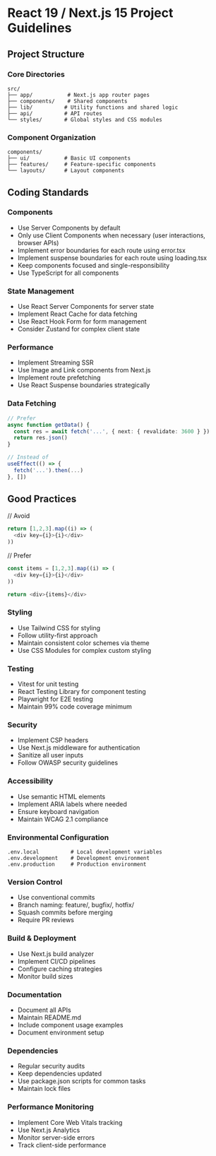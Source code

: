 # React 19 / Next.js 15 Project Guidelines

## Project Structure

### Core Directories
```
src/
├── app/           # Next.js app router pages
├── components/    # Shared components
├── lib/          # Utility functions and shared logic
├── api/          # API routes
└── styles/       # Global styles and CSS modules
```

### Component Organization
```
components/
├── ui/           # Basic UI components
├── features/     # Feature-specific components
└── layouts/      # Layout components
```

## Coding Standards

### Components
- Use Server Components by default
- Only use Client Components when necessary (user interactions, browser APIs)
- Implement error boundaries for each route using error.tsx
- Implement suspense boundaries for each route using loading.tsx
- Keep components focused and single-responsibility
- Use TypeScript for all components

### State Management
- Use React Server Components for server state
- Implement React Cache for data fetching
- Use React Hook Form for form management
- Consider Zustand for complex client state

### Performance
- Implement Streaming SSR
- Use Image and Link components from Next.js
- Implement route prefetching
- Use React Suspense boundaries strategically

### Data Fetching
```typescript
// Prefer
async function getData() {
  const res = await fetch('...', { next: { revalidate: 3600 } })
  return res.json()
}

// Instead of
useEffect(() => {
  fetch('...').then(...)
}, [])
```

## Good Practices

// Avoid
```typescript
return [1,2,3].map((i) => (
  <div key={i}>{i}</div>
))
```

// Prefer
```typescript
const items = [1,2,3].map((i) => (
  <div key={i}>{i}</div>
))

return <div>{items}</div>
```

### Styling
- Use Tailwind CSS for styling
- Follow utility-first approach
- Maintain consistent color schemes via theme
- Use CSS Modules for complex custom styling

### Testing
- Vitest for unit testing
- React Testing Library for component testing
- Playwright for E2E testing
- Maintain 99% code coverage minimum

### Security
- Implement CSP headers
- Use Next.js middleware for authentication
- Sanitize all user inputs
- Follow OWASP security guidelines

### Accessibility
- Use semantic HTML elements
- Implement ARIA labels where needed
- Ensure keyboard navigation
- Maintain WCAG 2.1 compliance

### Environmental Configuration
```
.env.local          # Local development variables
.env.development    # Development environment
.env.production     # Production environment
```

### Version Control
- Use conventional commits
- Branch naming: feature/, bugfix/, hotfix/
- Squash commits before merging
- Require PR reviews

### Build & Deployment
- Use Next.js build analyzer
- Implement CI/CD pipelines
- Configure caching strategies
- Monitor build sizes

### Documentation
- Document all APIs
- Maintain README.md
- Include component usage examples
- Document environment setup

### Dependencies
- Regular security audits
- Keep dependencies updated
- Use package.json scripts for common tasks
- Maintain lock files

### Performance Monitoring
- Implement Core Web Vitals tracking
- Use Next.js Analytics
- Monitor server-side errors
- Track client-side performance